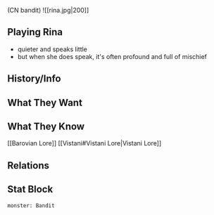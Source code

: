 (CN bandit)
![[rina.jpg|200]]
## Playing Rina
- quieter and speaks little
- but when she does speak, it's often profound and full of mischief
## History/Info

## What They Want

## What They Know
[[Barovian Lore]]
[[Vistani#Vistani Lore|Vistani Lore]]

## Relations

## Stat Block

```statblock
monster: Bandit
```

```dataviewjs
```
